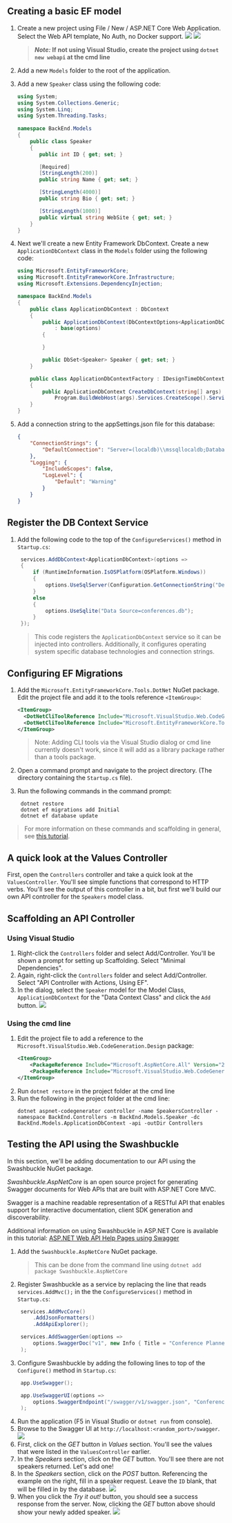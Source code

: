## Creating a basic EF model

1. Create a new project using File / New / ASP.NET Core Web Application. Select the Web API template, No Auth, no Docker support.
   ![](images/new-project.png)
   ![](images/new-web-api-settings.png)
   > ***Note:* If not using Visual Studio, create the project using `dotnet new webapi` at the cmd line**
1. Add a new `Models` folder to the root of the application.
1. Add a new `Speaker` class using the following code:
    ```csharp
    using System;
    using System.Collections.Generic;
    using System.Linq;
    using System.Threading.Tasks;
  
    namespace BackEnd.Models
    {
        public class Speaker
        {
           public int ID { get; set; }
    
           [Required]
           [StringLength(200)]
           public string Name { get; set; }
    
           [StringLength(4000)]
           public string Bio { get; set; }
    
           [StringLength(1000)]
           public virtual string WebSite { get; set; }
        }
    }
    ``` 
1. Next we'll create a new Entity Framework DbContext. Create a new `ApplicationDbContext` class in the `Models` folder using the following code:
    ```csharp
    using Microsoft.EntityFrameworkCore;
    using Microsoft.EntityFrameworkCore.Infrastructure;
    using Microsoft.Extensions.DependencyInjection;

    namespace BackEnd.Models
    {
        public class ApplicationDbContext : DbContext
        {
            public ApplicationDbContext(DbContextOptions<ApplicationDbContext> options)
                : base(options)
            {

            }

            public DbSet<Speaker> Speaker { get; set; }
        }

        public class ApplicationDbContextFactory : IDesignTimeDbContextFactory<ApplicationDbContext>
        {
            public ApplicationDbContext CreateDbContext(string[] args) =>
                Program.BuildWebHost(args).Services.CreateScope().ServiceProvider.GetRequiredService<ApplicationDbContext>();
        }
    }
    ```
1. Add a connection string to the appSettings.json file for this database:

    ```json
    {
        "ConnectionStrings": {
            "DefaultConnection": "Server=(localdb)\\mssqllocaldb;Database=aspnet-BackEnd-931E56BD-86CB-4A96-BD99-2C6A6ABB0829;Trusted_Connection=True;MultipleActiveResultSets=true"
        },
        "Logging": {
            "IncludeScopes": false,
            "LogLevel": {
                "Default": "Warning"
            }
        }
    }
    ```

## Register the DB Context Service
1. Add the following code to the top of the `ConfigureServices()` method in `Startup.cs`:
   ```csharp
    services.AddDbContext<ApplicationDbContext>(options =>
    {
        if (RuntimeInformation.IsOSPlatform(OSPlatform.Windows))
        {
            options.UseSqlServer(Configuration.GetConnectionString("DefaultConnection"));
        }
        else
        {
            options.UseSqlite("Data Source=conferences.db");
        }
    });
   ```
   >This code registers the `ApplicationDbContext` service so it can be injected into controllers. Additionally, it configures operating system specific database technologies and connection strings.

## Configuring EF Migrations
1. Add the `Microsoft.EntityFrameworkCore.Tools.DotNet` NuGet package. Edit the project file and add it to the tools reference `<ItemGroup>`:
   ```xml
   <ItemGroup>
     <DotNetCliToolReference Include="Microsoft.VisualStudio.Web.CodeGeneration.Tools" Version="2.0.0" />
     <DotNetCliToolReference Include="Microsoft.EntityFrameworkCore.Tools.DotNet" Version="2.0.0" />
   </ItemGroup>
   ```
   >Note: Adding CLI tools via the Visual Studio dialog or cmd line currently doesn't work, since it will add as a library package rather than a tools package.
1. Open a command prompt and navigate to the project directory. (The directory containing the `Startup.cs` file).

1. Run the following commands in the command prompt:
   ```console
    dotnet restore
    dotnet ef migrations add Initial
    dotnet ef database update
   ```
  >For more information on these commands and scaffolding in general, see [this tutorial](https://docs.microsoft.com/en-us/aspnet/core/tutorials/first-mvc-app/adding-model#add-initial-migration-and-update-the-database).

## A quick look at the Values Controller
First, open the `Controllers` controller and take a quick look at the `ValuesController`. You'll see simple functions that correspond to HTTP verbs. You'll see the output of this controller in a bit, but first we'll build our own API controller for the `Speakers` model class.

## Scaffolding an API Controller
### Using Visual Studio
1. Right-click the `Controllers` folder and select Add/Controller. You'll be shown a prompt for setting up Scaffolding. Select "Minimal Dependencies".
1. Again, right-click the `Controllers` folder and select Add/Controller. Select "API Controller with Actions, Using EF".
1. In the dialog, select the `Speaker` model for the Model Class, `ApplicationDbContext` for the "Data Context Class" and click the `Add` button.
   ![](images/scaffold-api-controller.png)

### Using the cmd line
1. Edit the project file to add a reference to the `Microsoft.VisualStudio.Web.CodeGeneration.Design` package:
    ```xml
    <ItemGroup>
        <PackageReference Include="Microsoft.AspNetCore.All" Version="2.0.0" />
        <PackageReference Include="Microsoft.VisualStudio.Web.CodeGeneration.Design" Version="2.0.0" />
    </ItemGroup>
    ```
1. Run `dotnet restore` in the project folder at the cmd line
1. Run the following in the project folder at the cmd line:
    ```
    dotnet aspnet-codegenerator controller -name SpeakersController -namespace BackEnd.Controllers -m BackEnd.Models.Speaker -dc BackEnd.Models.ApplicationDbContext -api -outDir Controllers
    ```

## Testing the API using the Swashbuckle

In this section, we'll be adding documentation to our API using the Swashbuckle NuGet package.

*Swashbuckle.AspNetCore* is an open source project for generating Swagger documents for Web APIs that are built with ASP.NET Core MVC.

Swagger is a machine readable representation of a RESTful API that enables support for interactive documentation, client SDK generation and discoverability.

Additional information on using Swashbuckle in ASP.NET Core is available in this tutorial: [ASP.NET Web API Help Pages using Swagger](https://docs.microsoft.com/en-us/aspnet/core/tutorials/web-api-help-pages-using-swagger)

1. Add the `Swashbuckle.AspNetCore` NuGet package.
   > This can be done from the command line using `dotnet add package Swashbuckle.AspNetCore`
1. Register Swashbuckle as a service by replacing the line that reads `services.AddMvc();` in the the `ConfigureServices()` method in `Startup.cs`:
   ```csharp
    services.AddMvcCore()
        .AddJsonFormatters()
        .AddApiExplorer();

    services.AddSwaggerGen(options =>
        options.SwaggerDoc("v1", new Info { Title = "Conference Planner API", Version = "v1" })
    );
   ```
1. Configure Swashbuckle by adding the following lines to top of the `Configure()` method in `Startup.cs`:
   ```csharp
    app.UseSwagger();

    app.UseSwaggerUI(options =>
        options.SwaggerEndpoint("/swagger/v1/swagger.json", "Conference Planner API v1")
    );
   ```
1. Run the application (F5 in Visual Studio or `dotnet run` from console). 
1. Browse to the Swagger UI at `http://localhost:<random_port>/swagger`. 
   ![](images/swagger-speakers.png)
1. First, click on the *GET* button in *Values* section. You'll see the values that were listed in the `ValuesController` earlier.
1. In the *Speakers* section, click on the *GET* button. You'll see there are not speakers returned. Let's add one!
1. In the *Speakers* section, click on the *POST* button. Referencing the example on the right, fill in a speaker request. Leave the `ID` blank, that will be filled in by the database. 
   ![](images/swagger-create-speaker.png)
1. When you click the *Try it out!* button, you should see a success response from the server. Now, clicking the *GET* button above should show your newly added speaker.
   ![](images/swagger-create-results.png)
